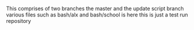 This comprises of two branches the master and the update script branch 
various files such as bash/alx and bash/school is here 
this is just a test run repository
